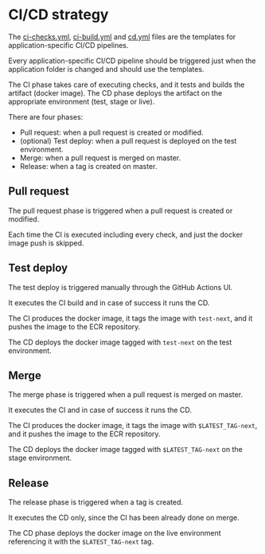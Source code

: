 # CI/CD strategy

The [ci-checks.yml](ci-checks.yml), [ci-build.yml](ci-build.yml) and [cd.yml](cd.yml) files are the templates for
application-specific CI/CD pipelines.

Every application-specific CI/CD pipeline should be triggered just when the application folder is changed and should use
the templates.

The CI phase takes care of executing checks, and it tests and builds the artifact (docker image).
The CD phase deploys the artifact on the appropriate environment (test, stage or live).

There are four phases:

- Pull request: when a pull request is created or modified.
- (optional) Test deploy: when a pull request is deployed on the test environment.
- Merge: when a pull request is merged on master.
- Release: when a tag is created on master.

## Pull request

The pull request phase is triggered when a pull request is created or modified.

Each time the CI is executed including every check, and just the docker image push is skipped.

## Test deploy

The test deploy is triggered manually through the GitHub Actions UI.

It executes the CI build and in case of success it runs the CD.

The CI produces the docker image, it tags the image with `test-next`, and it pushes the image to the ECR repository.

The CD deploys the docker image tagged with `test-next` on the test environment.

## Merge

The merge phase is triggered when a pull request is merged on master.

It executes the CI and in case of success it runs the CD.

The CI produces the docker image, it tags the image with `$LATEST_TAG-next`, and it pushes the image to the ECR repository.

The CD deploys the docker image tagged with `$LATEST_TAG-next` on the stage environment.

## Release

The release phase is triggered when a tag is created.

It executes the CD only, since the CI has been already done on merge.

The CD phase deploys the docker image on the live environment referencing it with the `$LATEST_TAG-next` tag.
